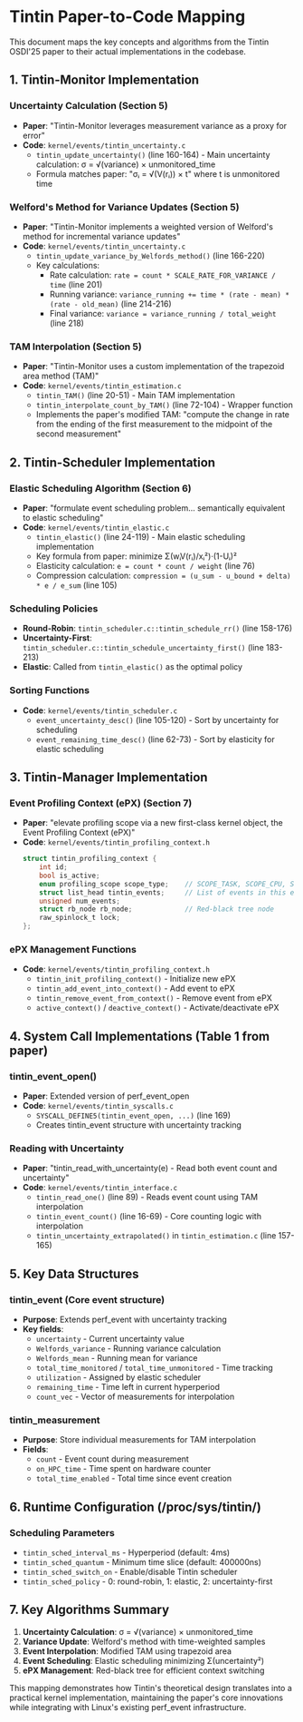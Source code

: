 # Tintin Paper-to-Code Mapping

This document maps the key concepts and algorithms from the Tintin OSDI'25 paper to their actual implementations in the codebase.

## 1. Tintin-Monitor Implementation

### Uncertainty Calculation (Section 5)
- **Paper**: "Tintin-Monitor leverages measurement variance as a proxy for error"
- **Code**: `kernel/events/tintin_uncertainty.c`
  - `tintin_update_uncertainty()` (line 160-164) - Main uncertainty calculation: σ = √(variance) × unmonitored_time
  - Formula matches paper: "σᵢ = √(V(rᵢ)) × t" where t is unmonitored time

### Welford's Method for Variance Updates (Section 5)
- **Paper**: "Tintin-Monitor implements a weighted version of Welford's method for incremental variance updates"
- **Code**: `kernel/events/tintin_uncertainty.c`
  - `tintin_update_variance_by_Welfords_method()` (line 166-220)
  - Key calculations:
    - Rate calculation: `rate = count * SCALE_RATE_FOR_VARIANCE / time` (line 201)
    - Running variance: `variance_running += time * (rate - mean) * (rate - old_mean)` (line 214-216)
    - Final variance: `variance = variance_running / total_weight` (line 218)

### TAM Interpolation (Section 5)
- **Paper**: "Tintin-Monitor uses a custom implementation of the trapezoid area method (TAM)"
- **Code**: `kernel/events/tintin_estimation.c`
  - `tintin_TAM()` (line 20-51) - Main TAM implementation
  - `tintin_interpolate_count_by_TAM()` (line 72-104) - Wrapper function
  - Implements the paper's modified TAM: "compute the change in rate from the ending of the first measurement to the midpoint of the second measurement"

## 2. Tintin-Scheduler Implementation

### Elastic Scheduling Algorithm (Section 6)
- **Paper**: "formulate event scheduling problem... semantically equivalent to elastic scheduling"
- **Code**: `kernel/events/tintin_elastic.c`
  - `tintin_elastic()` (line 24-119) - Main elastic scheduling implementation
  - Key formula from paper: minimize Σ(wᵢV(rᵢ)/xᵢ²)·(1-Uᵢ)²
  - Elasticity calculation: `e = count * count / weight` (line 76)
  - Compression calculation: `compression = (u_sum - u_bound + delta) * e / e_sum` (line 105)

### Scheduling Policies
- **Round-Robin**: `tintin_scheduler.c::tintin_schedule_rr()` (line 158-176)
- **Uncertainty-First**: `tintin_scheduler.c::tintin_schedule_uncertainty_first()` (line 183-213)
- **Elastic**: Called from `tintin_elastic()` as the optimal policy

### Sorting Functions
- **Code**: `kernel/events/tintin_scheduler.c`
  - `event_uncertainty_desc()` (line 105-120) - Sort by uncertainty for scheduling
  - `event_remaining_time_desc()` (line 62-73) - Sort by elasticity for elastic scheduling

## 3. Tintin-Manager Implementation

### Event Profiling Context (ePX) (Section 7)
- **Paper**: "elevate profiling scope via a new first-class kernel object, the Event Profiling Context (ePX)"
- **Code**: `kernel/events/tintin_profiling_context.h`
  ```c
  struct tintin_profiling_context {
      int id;
      bool is_active;
      enum profiling_scope scope_type;    // SCOPE_TASK, SCOPE_CPU, SCOPE_CODE_REGION, SCOPE_ALL
      struct list_head tintin_events;     // List of events in this ePX
      unsigned num_events;
      struct rb_node rb_node;             // Red-black tree node
      raw_spinlock_t lock;
  };
  ```

### ePX Management Functions
- **Code**: `kernel/events/tintin_profiling_context.h`
  - `tintin_init_profiling_context()` - Initialize new ePX
  - `tintin_add_event_into_context()` - Add event to ePX
  - `tintin_remove_event_from_context()` - Remove event from ePX
  - `active_context()` / `deactive_context()` - Activate/deactivate ePX

## 4. System Call Implementations (Table 1 from paper)

### tintin_event_open()
- **Paper**: Extended version of perf_event_open
- **Code**: `kernel/events/tintin_syscalls.c`
  - `SYSCALL_DEFINE5(tintin_event_open, ...)` (line 169)
  - Creates tintin_event structure with uncertainty tracking

### Reading with Uncertainty
- **Paper**: "tintin_read_with_uncertainty(e) - Read both event count and uncertainty"
- **Code**: `kernel/events/tintin_interface.c`
  - `tintin_read_one()` (line 89) - Reads event count using TAM interpolation
  - `tintin_event_count()` (line 16-69) - Core counting logic with interpolation
  - `tintin_uncertainty_extrapolated()` in `tintin_estimation.c` (line 157-165)

## 5. Key Data Structures

### tintin_event (Core event structure)
- **Purpose**: Extends perf_event with uncertainty tracking
- **Key fields**:
  - `uncertainty` - Current uncertainty value
  - `Welfords_variance` - Running variance calculation
  - `Welfords_mean` - Running mean for variance
  - `total_time_monitored` / `total_time_unmonitored` - Time tracking
  - `utilization` - Assigned by elastic scheduler
  - `remaining_time` - Time left in current hyperperiod
  - `count_vec` - Vector of measurements for interpolation

### tintin_measurement
- **Purpose**: Store individual measurements for TAM interpolation
- **Fields**:
  - `count` - Event count during measurement
  - `on_HPC_time` - Time spent on hardware counter
  - `total_time_enabled` - Total time since event creation

## 6. Runtime Configuration (/proc/sys/tintin/)

### Scheduling Parameters
- `tintin_sched_interval_ms` - Hyperperiod (default: 4ms)
- `tintin_sched_quantum` - Minimum time slice (default: 400000ns)
- `tintin_sched_switch_on` - Enable/disable Tintin scheduler
- `tintin_sched_policy` - 0: round-robin, 1: elastic, 2: uncertainty-first

## 7. Key Algorithms Summary

1. **Uncertainty Calculation**: σ = √(variance) × unmonitored_time
2. **Variance Update**: Welford's method with time-weighted samples
3. **Event Interpolation**: Modified TAM using trapezoid area
4. **Event Scheduling**: Elastic scheduling minimizing Σ(uncertainty²)
5. **ePX Management**: Red-black tree for efficient context switching

This mapping demonstrates how Tintin's theoretical design translates into a practical kernel implementation, maintaining the paper's core innovations while integrating with Linux's existing perf_event infrastructure.